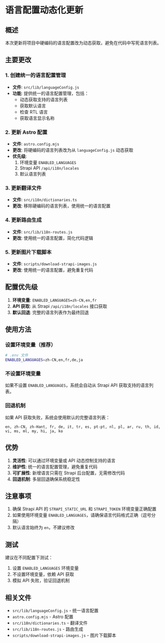# 语言配置动态化更新

## 概述

本次更新将项目中硬编码的语言配置改为动态获取，避免在代码中写死语言列表。

## 主要更改

### 1. 创建统一的语言配置管理

- **文件**: `src/lib/languageConfig.js`
- **功能**: 提供统一的语言配置管理，包括：
  - 动态获取支持的语言列表
  - 获取默认语言
  - 检查 RTL 语言
  - 获取语言显示名称

### 2. 更新 Astro 配置

- **文件**: `astro.config.mjs`
- **更改**: 将硬编码的语言列表改为从 `languageConfig.js` 动态获取
- **优先级**: 
  1. 环境变量 `ENABLED_LANGUAGES`
  2. Strapi API `/api/i18n/locales`
  3. 默认语言列表

### 3. 更新翻译文件

- **文件**: `src/i18n/dictionaries.ts`
- **更改**: 移除硬编码的语言列表，使用统一的语言配置

### 4. 更新路由生成

- **文件**: `src/lib/i18n-routes.js`
- **更改**: 使用统一的语言配置，简化代码逻辑

### 5. 更新图片下载脚本

- **文件**: `scripts/download-strapi-images.js`
- **更改**: 使用统一的语言配置，避免重复代码

## 配置优先级

1. **环境变量**: `ENABLED_LANGUAGES=zh-CN,en,fr`
2. **API 获取**: 从 Strapi `/api/i18n/locales` 接口获取
3. **默认回退**: 完整的语言列表作为最终回退

## 使用方法

### 设置环境变量（推荐）

```bash
# .env 文件
ENABLED_LANGUAGES=zh-CN,en,fr,de,ja
```

### 不设置环境变量

如果不设置 `ENABLED_LANGUAGES`，系统会自动从 Strapi API 获取支持的语言列表。

### 回退机制

如果 API 获取失败，系统会使用默认的完整语言列表：
```
en, zh-CN, zh-Hant, fr, de, it, tr, es, pt-pt, nl, pl, ar, ru, th, id, vi, ms, ml, my, hi, ja, ko
```

## 优势

1. **灵活性**: 可以通过环境变量或 API 动态控制支持的语言
2. **维护性**: 统一的语言配置管理，避免重复代码
3. **可扩展性**: 新增语言只需在 Strapi 后台配置，无需修改代码
4. **回退机制**: 多层回退确保系统稳定性

## 注意事项

1. 确保 Strapi API 的 `STRAPI_STATIC_URL` 和 `STRAPI_TOKEN` 环境变量正确配置
2. 如果使用环境变量 `ENABLED_LANGUAGES`，请确保语言代码格式正确（逗号分隔）
3. 默认语言始终为 `en`，不建议修改

## 测试

建议在不同配置下测试：

1. 设置 `ENABLED_LANGUAGES` 环境变量
2. 不设置环境变量，依赖 API 获取
3. 模拟 API 失败，验证回退机制

## 相关文件

- `src/lib/languageConfig.js` - 统一语言配置
- `astro.config.mjs` - Astro 配置
- `src/i18n/dictionaries.ts` - 翻译文件
- `src/lib/i18n-routes.js` - 路由生成
- `scripts/download-strapi-images.js` - 图片下载脚本

